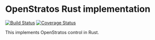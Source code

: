 # OpenStratos Rust implementation #

[![Build Status](https://travis-ci.org/OpenStratos/OpenStratos-rs.svg?branch=develop)](https://travis-ci.org/OpenStratos/OpenStratos-rs)
[![Coverage Status](https://coveralls.io/repos/OpenStratos/OpenStratos-rs/badge.svg?branch=develop&service=github)](https://coveralls.io/github/OpenStratos/OpenStratos-rs?branch=develop)

This implements OpenStratos control in Rust.
